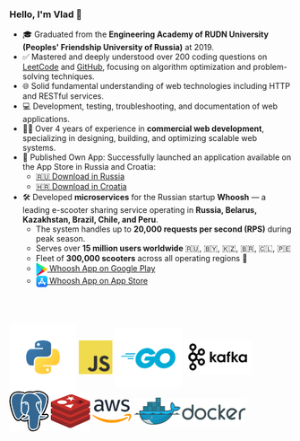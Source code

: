 ### Hello, I'm Vlad 👋  
- 🎓 Graduated from the **Engineering Academy of RUDN University (Peoples' Friendship University of Russia)** at 2019.
- ✅ Mastered and deeply understood over 200 coding questions on [LeetCode](https://leetcode.com/baydinvladislav/) and [GitHub](https://github.com/baydinvladislav/cracking-interview), focusing on algorithm optimization and problem-solving techniques.
- 🌐 Solid fundamental understanding of web technologies including HTTP and RESTful services.
- 💻 Development, testing, troubleshooting, and documentation of web applications.  
- 👨‍💻 Over 4 years of experience in **commercial web development**, specializing in designing, building, and optimizing scalable web systems.
- 📱 Published Own App: Successfully launched an application available on the App Store in Russia and Croatia:  
  - [🇷🇺 Download in Russia](https://apps.apple.com/ru/app/ascoach/id6452119737)  
  - [🇭🇷 Download in Croatia](https://apps.apple.com/hr/app/ascoach/id6452119737)  
- 🛠️ Developed **microservices** for the Russian startup **Whoosh** — a leading e-scooter sharing service operating in **Russia, Belarus, Kazakhstan, Brazil, Chile, and Peru**.  
  - The system handles up to **20,000 requests per second (RPS)** during peak season.  
  - Serves over **15 million users worldwide** 🇷🇺, 🇧🇾, 🇰🇿, 🇧🇷, 🇨🇱, 🇵🇪
  - Fleet of **300,000 scooters** across all operating regions 🛴
  - <a href="https://play.google.com/store/apps/details?id=com.punicapp.whoosh&hl=en" target="_blank">
      <img src="assets/google-play.png" alt="Google Play" width="20" style="vertical-align:middle"> Whoosh App on Google Play
    </a>
  - <a href="https://apps.apple.com/app/id1418412616" target="_blank">
      <img src="assets/app-store.png" alt="App Store" width="20" style="vertical-align:middle"> Whoosh App on App Store
    </a>

<br>
<br>
<br>

<img src="assets/python-logo.svg" alt="Python" width="120" style="vertical-align:middle">
<img src="assets/js-logo.svg" alt="JavaScript" width="60" style="vertical-align:middle">
<img src="assets/go-logo.svg" alt="Go" width="120" style="vertical-align:middle">
<img src="assets/kafka-logo.png" alt="Apache Kafka" width="120" style="vertical-align:middle">
<img src="assets/postgresql-logo.png" alt="Postgres" width="70" style="vertical-align:middle">
<img src="assets/redis-logo.svg" alt="Redis" width="70" style="vertical-align:middle">
<img src="assets/aws-logo.png" alt="AWS" width="70" style="vertical-align:middle">
<img src="assets/docker-logo.png" alt="Docker" width="200" style="vertical-align:middle">
